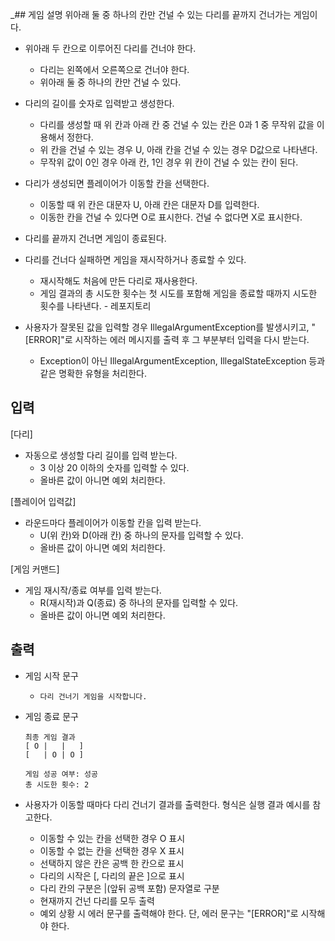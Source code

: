 _## 게임 설명
위아래 둘 중 하나의 칸만 건널 수 있는 다리를 끝까지 건너가는 게임이다.

- 위아래 두 칸으로 이루어진 다리를 건너야 한다.
  - 다리는 왼쪽에서 오른쪽으로 건너야 한다.
  - 위아래 둘 중 하나의 칸만 건널 수 있다.

- 다리의 길이를 숫자로 입력받고 생성한다.
  - 다리를 생성할 때 위 칸과 아래 칸 중 건널 수 있는 칸은 0과 1 중 무작위 값을 이용해서 정한다.
  - 위 칸을 건널 수 있는 경우 U, 아래 칸을 건널 수 있는 경우 D값으로 나타낸다.
  - 무작위 값이 0인 경우 아래 칸, 1인 경우 위 칸이 건널 수 있는 칸이 된다.

- 다리가 생성되면 플레이어가 이동할 칸을 선택한다.
  - 이동할 때 위 칸은 대문자 U, 아래 칸은 대문자 D를 입력한다.
  - 이동한 칸을 건널 수 있다면 O로 표시한다. 건널 수 없다면 X로 표시한다.

- 다리를 끝까지 건너면 게임이 종료된다.

- 다리를 건너다 실패하면 게임을 재시작하거나 종료할 수 있다.
  - 재시작해도 처음에 만든 다리로 재사용한다.
  - 게임 결과의 총 시도한 횟수는 첫 시도를 포함해 게임을 종료할 때까지 시도한 횟수를 나타낸다. - 레포지토리

- 사용자가 잘못된 값을 입력할 경우 IllegalArgumentException를 발생시키고, "[ERROR]"로 시작하는 에러 메시지를 출력 후 그 부분부터 입력을 다시 받는다.
  - Exception이 아닌 IllegalArgumentException, IllegalStateException 등과 같은 명확한 유형을 처리한다.


## 입력
[다리]
- 자동으로 생성할 다리 길이를 입력 받는다.
  - 3 이상 20 이하의 숫자를 입력할 수 있다.
  - 올바른 값이 아니면 예외 처리한다.

[플레이어 입력값]
- 라운드마다 플레이어가 이동할 칸을 입력 받는다.
  - U(위 칸)와 D(아래 칸) 중 하나의 문자를 입력할 수 있다.
  - 올바른 값이 아니면 예외 처리한다.

[게임 커맨드]
- 게임 재시작/종료 여부를 입력 받는다. 
  - R(재시작)과 Q(종료) 중 하나의 문자를 입력할 수 있다.
  - 올바른 값이 아니면 예외 처리한다.

## 출력
- 게임 시작 문구
  - `다리 건너기 게임을 시작합니다.`
- 게임 종료 문구
    ```
    최종 게임 결과
    [ O |   |   ]
    [   | O | O ]
    
    게임 성공 여부: 성공
    총 시도한 횟수: 2
    ```

- 사용자가 이동할 때마다 다리 건너기 결과를 출력한다. 형식은 실행 결과 예시를 참고한다.
  - 이동할 수 있는 칸을 선택한 경우 O 표시
  - 이동할 수 없는 칸을 선택한 경우 X 표시
  - 선택하지 않은 칸은 공백 한 칸으로 표시
  - 다리의 시작은 [, 다리의 끝은 ]으로 표시
  - 다리 칸의 구분은 |(앞뒤 공백 포함) 문자열로 구분
  - 현재까지 건넌 다리를 모두 출력
  - 예외 상황 시 에러 문구를 출력해야 한다. 단, 에러 문구는 "[ERROR]"로 시작해야 한다.

